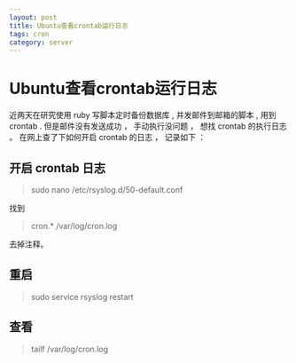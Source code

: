 ```yaml
---
layout: post
title: Ubuntu查看crontab运行日志
tags: cron
category: server
---
```


# Ubuntu查看crontab运行日志
近两天在研究使用 ruby 写脚本定时备份数据库 , 并发邮件到邮箱的脚本 , 用到 crontab .  但是邮件没有发送成功 ， 手动执行没问题 ， 想找 crontab 的执行日志 。 在网上查了下如何开启 crontab 的日志 ， 记录如下 ：

## 开启 crontab 日志

>sudo nano /etc/rsyslog.d/50-default.conf

找到

> cron.*                          /var/log/cron.log

去掉注释。

## 重启
>sudo  service rsyslog  restart


## 查看
>tailf /var/log/cron.log